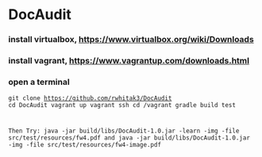 # DocAudit


### install virtualbox, https://www.virtualbox.org/wiki/Downloads
### install vagrant, https://www.vagrantup.com/downloads.html

### open a terminal
<code><pre>git clone https://github.com/rwhitak3/DocAudit
cd DocAudit
vagrant up
vagrant ssh
cd /vagrant
gradle build test

Then Try:
java -jar build/libs/DocAudit-1.0.jar -learn -img -file src/test/resources/fw4.pdf
and 
java -jar build/libs/DocAudit-1.0.jar -img -file src/test/resources/fw4-image.pdf
</pre></code>
